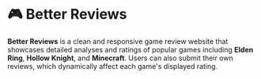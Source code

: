 # 🎮 Better Reviews

**Better Reviews** is a clean and responsive game review website that showcases detailed analyses and ratings of popular games including **Elden Ring**, **Hollow Knight**, and **Minecraft**. Users can also submit their own reviews, which dynamically affect each game's displayed rating.
